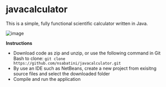 # javacalculator

This is a simple, fully functional scientific calculator written in Java.

![image](https://user-images.githubusercontent.com/50763095/93281032-03cf1900-f780-11ea-86bc-d99334d0c01e.png)

**Instructions**
* Download code as zip and unzip, or use the following command in Git Bash to clone: `git clone https://github.com/nsabatini/javacalculator.git`
* By use an IDE such as NetBeans, create a new project from exisitng source files and select the downloaded folder
* Compile and run the application
